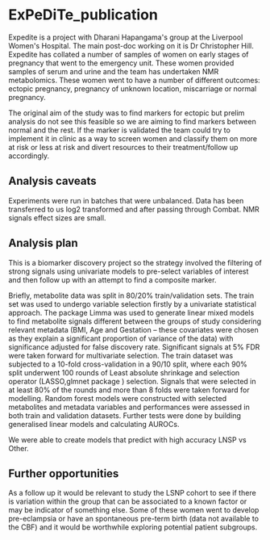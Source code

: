 # ExPeDiTe_publication

Expedite is a project with Dharani Hapangama's group at the Liverpool Women's Hospital. The main post-doc working on it is Dr Christopher Hill. Expedite has collated a number of samples of women on early stages of pregnancy that went to the emergency unit. These women provided samples of serum and urine and the team has undertaken NMR metabolomics. These women  went to have a number of different outcomes: ectopic pregnancy, pregnancy of unknown location, miscarriage or normal pregnancy.

The original aim of the study was to find markers for ectopic but prelim analysis do not see this feasible so we are aiming to find markers between normal and the rest. If the marker is validated the team could try to implement it in clinic as a way to screen women and classify them on more at risk or less at risk and divert resources to their treatment/follow up accordingly.

## Analysis caveats
Experiments were run in batches that were unbalanced. Data has been transferred to us log2 transformed and after passing through Combat. NMR signals effect sizes are small.

## Analysis plan
This is a biomarker discovery project so the strategy involved the filtering of strong signals using univariate models to pre-select variables of interest and then follow up with an attempt to find a composite marker.

Briefly, metabolite data was split in 80/20% train/validation sets. The train set was used to undergo variable selection firstly by a univariate statistical approach. The package Limma was used to generate linear mixed models to find metabolite signals different between the groups of study considering relevant metadata (BMI, Age and Gestation – these covariates were chosen as they explain a significant proportion of variance of the data) with significance adjusted for false discovery rate. Significant signals at 5% FDR were taken forward for multivariate selection. The train dataset was subjected to a 10-fold cross-validation in a 90/10 split, where each 90% split underwent 100 rounds of Least absolute shrinkage and selection operator (LASSO,glmnet package ) selection. Signals that were selected in at least 80% of the rounds and more than 8 folds were taken forward for modelling. Random forest  models were constructed with selected metabolites and metadata variables and performances were assessed in both train and validation datasets. Further tests were done by building generalised linear models and calculating AUROCs.

We were able to create models that predict with high accuracy  LNSP vs Other. 


## Further opportunities
As a follow up it would be relevant to study the LSNP cohort to see if there is variation within the group that can be associated to a known factor or may be indicator of something else. Some of these women went to develop pre-eclampsia or have an spontaneous pre-term birth (data not available to the CBF) and it would be worthwhile exploring potential patient subgroups. 



